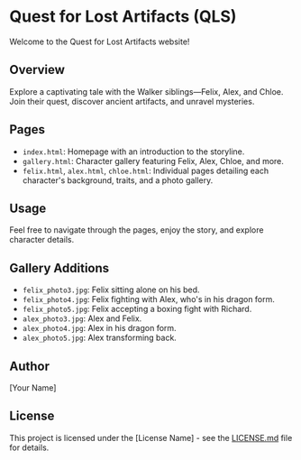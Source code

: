# Quest for Lost Artifacts (QLS)

Welcome to the Quest for Lost Artifacts website! 

## Overview
Explore a captivating tale with the Walker siblings—Felix, Alex, and Chloe. Join their quest, discover ancient artifacts, and unravel mysteries.

## Pages
- `index.html`: Homepage with an introduction to the storyline.
- `gallery.html`: Character gallery featuring Felix, Alex, Chloe, and more.
- `felix.html`, `alex.html`, `chloe.html`: Individual pages detailing each character's background, traits, and a photo gallery.

## Usage
Feel free to navigate through the pages, enjoy the story, and explore character details.

## Gallery Additions
- `felix_photo3.jpg`: Felix sitting alone on his bed.
- `felix_photo4.jpg`: Felix fighting with Alex, who's in his dragon form.
- `felix_photo5.jpg`: Felix accepting a boxing fight with Richard.
- `alex_photo3.jpg`: Alex and Felix.
- `alex_photo4.jpg`: Alex in his dragon form.
- `alex_photo5.jpg`: Alex transforming back.

## Author
[Your Name]

## License
This project is licensed under the [License Name] - see the [LICENSE.md](LICENSE.md) file for details.
